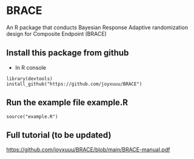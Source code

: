 # BRACE
An R package that conducts Bayesian Response Adaptive randomization design for Composite Endpoint (BRACE)

## Install this package from github
* In R console

```{R}
library(devtools)
install_github("https://github.com/joyxuuu/BRACE") 
```

## Run the example file example.R

```{R}
source("example.R")
```

## Full tutorial (to be updated)

https://github.com/joyxuuu/BRACE/blob/main/BRACE-manual.pdf
